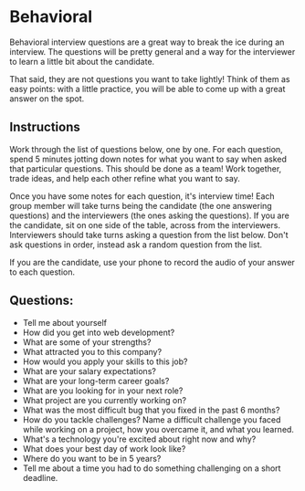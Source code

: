 # Behavioral

Behavioral interview questions are a great way to break the ice during an
interview. The questions will be pretty general and a way for the interviewer to
learn a little bit about the candidate.

That said, they are not questions you want to take lightly! Think of them as
easy points: with a little practice, you will be able to come up with a great
answer on the spot.

## Instructions

Work through the list of questions below, one by one. For each question, spend
5 minutes jotting down notes for what you want to say when asked that particular
questions. This should be done as a team! Work together, trade ideas, and help
each other refine what you want to say.

Once you have some notes for each question, it's interview time! Each group
member will take turns being the candidate (the one answering questions) and the
interviewers (the ones asking the questions). If you are the candidate, sit on
one side of the table, across from the interviewers. Interviewers should take
turns asking a question from the list below. Don't ask questions in order,
instead ask a random question from the list.

If you are the candidate, use your phone to record the audio of your answer to
each question.

## Questions:

* Tell me about yourself
* How did you get into web development?
* What are some of your strengths?
* What attracted you to this company?
* How would you apply your skills to this job?
* What are your salary expectations?
* What are your long-term career goals?
* What are you looking for in your next role?
* What project are you currently working on?
* What was the most difficult bug that you fixed in the past 6 months?
* How do you tackle challenges? Name a difficult challenge you faced while working on a project, how you overcame it, and what you learned.
* What's a technology you're excited about right now and why?
* What does your best day of work look like?
* Where do you want to be in 5 years?
* Tell me about a time you had to do something challenging on a short deadline.

